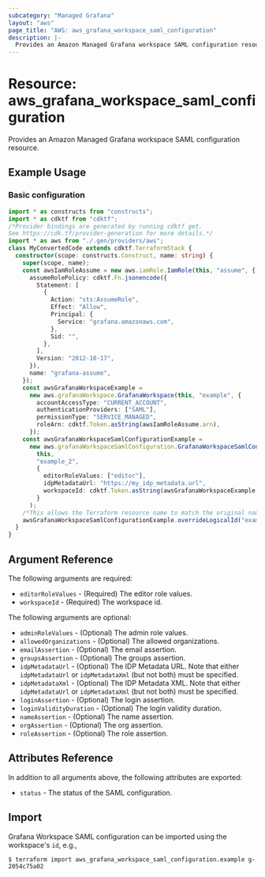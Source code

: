 ```yaml
---
subcategory: "Managed Grafana"
layout: "aws"
page_title: "AWS: aws_grafana_workspace_saml_configuration"
description: |-
  Provides an Amazon Managed Grafana workspace SAML configuration resource.
---
```


# Resource: aws_grafana_workspace_saml_configuration

Provides an Amazon Managed Grafana workspace SAML configuration resource.

## Example Usage

### Basic configuration

```typescript
import * as constructs from "constructs";
import * as cdktf from "cdktf";
/*Provider bindings are generated by running cdktf get.
See https://cdk.tf/provider-generation for more details.*/
import * as aws from "./.gen/providers/aws";
class MyConvertedCode extends cdktf.TerraformStack {
  constructor(scope: constructs.Construct, name: string) {
    super(scope, name);
    const awsIamRoleAssume = new aws.iamRole.IamRole(this, "assume", {
      assumeRolePolicy: cdktf.Fn.jsonencode({
        Statement: [
          {
            Action: "sts:AssumeRole",
            Effect: "Allow",
            Principal: {
              Service: "grafana.amazonaws.com",
            },
            Sid: "",
          },
        ],
        Version: "2012-10-17",
      }),
      name: "grafana-assume",
    });
    const awsGrafanaWorkspaceExample =
      new aws.grafanaWorkspace.GrafanaWorkspace(this, "example", {
        accountAccessType: "CURRENT_ACCOUNT",
        authenticationProviders: ["SAML"],
        permissionType: "SERVICE_MANAGED",
        roleArn: cdktf.Token.asString(awsIamRoleAssume.arn),
      });
    const awsGrafanaWorkspaceSamlConfigurationExample =
      new aws.grafanaWorkspaceSamlConfiguration.GrafanaWorkspaceSamlConfiguration(
        this,
        "example_2",
        {
          editorRoleValues: ["editor"],
          idpMetadataUrl: "https://my_idp_metadata.url",
          workspaceId: cdktf.Token.asString(awsGrafanaWorkspaceExample.id),
        }
      );
    /*This allows the Terraform resource name to match the original name. You can remove the call if you don't need them to match.*/
    awsGrafanaWorkspaceSamlConfigurationExample.overrideLogicalId("example");
  }
}

```

## Argument Reference

The following arguments are required:

* `editorRoleValues` - (Required) The editor role values.
* `workspaceId` - (Required) The workspace id.

The following arguments are optional:

* `adminRoleValues` - (Optional) The admin role values.
* `allowedOrganizations` - (Optional) The allowed organizations.
* `emailAssertion` - (Optional) The email assertion.
* `groupsAssertion` - (Optional) The groups assertion.
* `idpMetadataUrl` - (Optional) The IDP Metadata URL. Note that either `idpMetadataUrl` or `idpMetadataXml` (but not both) must be specified.
* `idpMetadataXml` - (Optional) The IDP Metadata XML. Note that either `idpMetadataUrl` or `idpMetadataXml` (but not both) must be specified.
* `loginAssertion` - (Optional) The login assertion.
* `loginValidityDuration` - (Optional) The login validity duration.
* `nameAssertion` - (Optional) The name assertion.
* `orgAssertion` - (Optional) The org assertion.
* `roleAssertion` - (Optional) The role assertion.

## Attributes Reference

In addition to all arguments above, the following attributes are exported:

* `status` - The status of the SAML configuration.

## Import

Grafana Workspace SAML configuration can be imported using the workspace's `id`, e.g.,

```
$ terraform import aws_grafana_workspace_saml_configuration.example g-2054c75a02
```

<!-- cache-key: cdktf-0.17.0-pre.15 input-3f700f37e72c0cc581433a8bebe0ae2331695a16cc144c1a7968d200514c8b79 -->